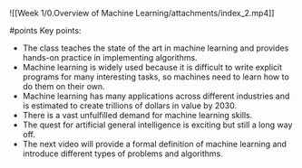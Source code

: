 ![[Week 1/0.Overview of Machine Learning/attachments/index_2.mp4]]

#points 
Key points:


-   The class teaches the state of the art in machine learning and provides hands-on practice in implementing algorithms.
-   Machine learning is widely used because it is difficult to write explicit programs for many interesting tasks, so machines need to learn how to do them on their own.
-   Machine learning has many applications across different industries and is estimated to create trillions of dollars in value by 2030.
-   There is a vast unfulfilled demand for machine learning skills.
-   The quest for artificial general intelligence is exciting but still a long way off.
-   The next video will provide a formal definition of machine learning and introduce different types of problems and algorithms.

